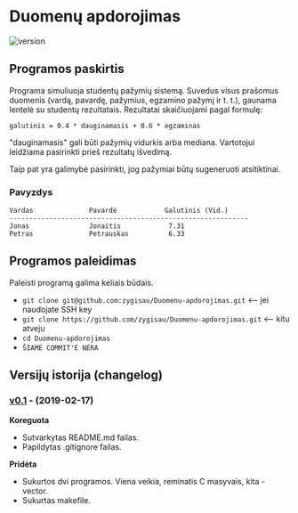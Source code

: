 # Duomenų apdorojimas
![version][version-badge]
## Programos paskirtis
Programa simuliuoja studentų pažymių sistemą. Suvedus visus prašomus duomenis (vardą, pavardę, pažymius, egzamino pažymį ir t. t.), gaunama lentelė su studentų rezultatais.
Rezultatai skaičiuojami pagal formulę: 
```shell 
galutinis = 0.4 * dauginamasis + 0.6 * egzaminas
```
"dauginamasis" gali būti pažymių vidurkis arba mediana. Vartotojui leidžiama pasirinkti prieš rezultatų išvedimą.

Taip pat yra galimybė pasirinkti, jog pažymiai būtų sugeneruoti atsitiktinai.
### Pavyzdys
```shell
Vardas              Pavardė            Galutinis (Vid.)    
------------------------------------------------------------
Jonas               Jonaitis            7.31                
Petras              Petrauskas          6.33
```

## Programos paleidimas
Paleisti programą galima keliais būdais.
- `git clone git@github.com:zygisau/Duomenu-apdorojimas.git` <-- jei naudojate SSH key
- `git clone https://github.com/zygisau/Duomenu-apdorojimas.git` <-- kitu atveju
- `cd Duomenu-apdorojimas`
- `ŠIAME COMMIT'E NĖRA`

## Versijų istorija (changelog)
   
   ### [v0.1](https://github.com/zygisau/Duomenu-apdorojimas/releases/tag/v0.1) - (2019-02-17)
   
   **Koreguota**
   
   - Sutvarkytas README.md failas.
   - Papildytas .gitignore failas.
    
   **Pridėta**
   
   - Sukurtos dvi programos. Viena veikia, reminatis C masyvais, kita - vector.
   - Sukurtas makefile.

[version-badge]: https://img.shields.io/badge/version-0.1-blue.svg